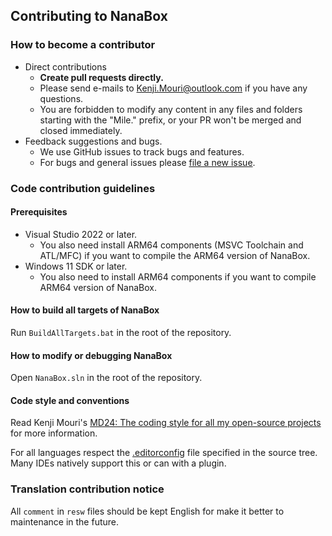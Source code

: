 ﻿## Contributing to NanaBox

### How to become a contributor

- Direct contributions
  - **Create pull requests directly.**
  - Please send e-mails to Kenji.Mouri@outlook.com if you have any questions.
  - You are forbidden to modify any content in any files and folders starting 
    with the "Mile." prefix, or your PR won't be merged and closed immediately.
- Feedback suggestions and bugs.
  - We use GitHub issues to track bugs and features.
  - For bugs and general issues please 
    [file a new issue](https://github.com/M2Team/NanaBox/issues/new).

### Code contribution guidelines

#### Prerequisites

- Visual Studio 2022 or later.
  - You also need install ARM64 components (MSVC Toolchain and ATL/MFC) if you
    want to compile the ARM64 version of NanaBox.
- Windows 11 SDK or later.
  - You also need to install ARM64 components if you want to compile ARM64
    version of NanaBox.

#### How to build all targets of NanaBox

Run `BuildAllTargets.bat` in the root of the repository.

#### How to modify or debugging NanaBox

Open `NanaBox.sln` in the root of the repository.

#### Code style and conventions

Read Kenji Mouri's [MD24: The coding style for all my open-source projects] for
more information.

[MD24: The coding style for all my open-source projects]: https://github.com/MouriNaruto/MouriDocs/tree/main/docs/24

For all languages respect the [.editorconfig](https://editorconfig.org/) file 
specified in the source tree. Many IDEs natively support this or can with a 
plugin.

### Translation contribution notice

All `comment` in `resw` files should be kept English for make it better to 
maintenance in the future.
